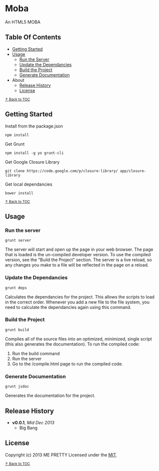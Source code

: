 # Moba

An HTML5 MOBA

## Table Of Contents

* [Getting Started](#getting-started)
* [Usage](#usage)
  - [Run the Server](#run-the-server)
  - [Update the Dependancies](#update-the-dependancies)
  - [Build the Project](#build-the-project)
  - [Generate Documentation](#generate-documentation)
* About
  - [Release History](#release-history)
  - [License](#license)


<sup>[↑ Back to TOC](#table-of-contents)</sup>


## Getting Started

Install from the package.json
```shell
npm install
```

Get Grunt
```shell
npm install -g yo grunt-cli
```

Get Google Closure Library
```shell
git clone https://code.google.com/p/closure-library/ app/closure-library
```

Get local dependancies
```shell
bower install
```

<sup>[↑ Back to TOC](#table-of-contents)</sup>

## Usage

### Run the server

```
grunt server
```

The server will start and open up the page in your web browser. The page that is loaded is the un-compiled developer version. To use the compiled version, see the "Build the Project" section. The server is a live reload, so any changes you make to a file will be reflected in the page on a reload. 

### Update the Dependancies

```
grunt deps
```

Calculates the dependancies for the project. This allows the scripts to load in the correct order. Whenever you add a new file to the file system, you need to calculate the dependancies again using this command.

### Build the Project

```
grunt build
```

Compiles all of the source files into an optimized, minimized, single script (this also generates the documentation). To run the compiled code:
1. Run the build command
2. Run the server 
3. Go to the /compile.html page to run the compiled code.

### Generate Documentation

```
grunt jsdoc
```

Generates the documentation for the project.


## Release History
- **v0.0.1**, *Mid Dec 2013*
  - Big Bang

## License
Copyright (c) 2013 ME PRETTY
Licensed under the [MIT](LICENSE-MIT).

<sup>[↑ Back to TOC](#table-of-contents)</sup>

[closure-library]: https://developers.google.com/closure/library/ "Google Closure Library"
[closure-tools]: https://developers.google.com/closure/ "Google Closure Tools"
[grunt]: http://gruntjs.com/
[Getting Started]: https://github.com/gruntjs/grunt/wiki/Getting-started
[package.json]: https://npmjs.org/doc/json.html
[Gruntfile]: https://github.com/gruntjs/grunt/wiki/Sample-Gruntfile "Grunt's Gruntfile.js"
[yeoman]: http://yeoman.io/ "yeoman Modern Workflows for Modern Webapps"
[bower]:http://twitter.github.com/bower/ "THE BROWSER PACKAGE MANAGER html, css, and javascript"
